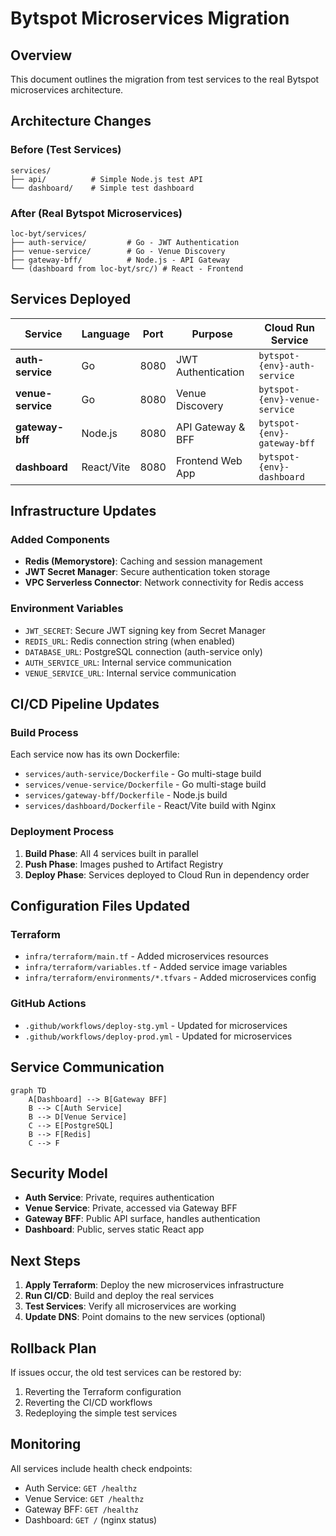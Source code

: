 # Bytspot Microservices Migration

## Overview

This document outlines the migration from test services to the real Bytspot microservices architecture.

## Architecture Changes

### Before (Test Services)
```
services/
├── api/          # Simple Node.js test API
└── dashboard/    # Simple test dashboard
```

### After (Real Bytspot Microservices)
```
loc-byt/services/
├── auth-service/         # Go - JWT Authentication
├── venue-service/        # Go - Venue Discovery  
├── gateway-bff/          # Node.js - API Gateway
└── (dashboard from loc-byt/src/) # React - Frontend
```

## Services Deployed

| Service | Language | Port | Purpose | Cloud Run Service |
|---------|----------|------|---------|-------------------|
| **auth-service** | Go | 8080 | JWT Authentication | `bytspot-{env}-auth-service` |
| **venue-service** | Go | 8080 | Venue Discovery | `bytspot-{env}-venue-service` |
| **gateway-bff** | Node.js | 8080 | API Gateway & BFF | `bytspot-{env}-gateway-bff` |
| **dashboard** | React/Vite | 8080 | Frontend Web App | `bytspot-{env}-dashboard` |

## Infrastructure Updates

### Added Components
- **Redis (Memorystore)**: Caching and session management
- **JWT Secret Manager**: Secure authentication token storage
- **VPC Serverless Connector**: Network connectivity for Redis access

### Environment Variables
- `JWT_SECRET`: Secure JWT signing key from Secret Manager
- `REDIS_URL`: Redis connection string (when enabled)
- `DATABASE_URL`: PostgreSQL connection (auth-service only)
- `AUTH_SERVICE_URL`: Internal service communication
- `VENUE_SERVICE_URL`: Internal service communication

## CI/CD Pipeline Updates

### Build Process
Each service now has its own Dockerfile:
- `services/auth-service/Dockerfile` - Go multi-stage build
- `services/venue-service/Dockerfile` - Go multi-stage build  
- `services/gateway-bff/Dockerfile` - Node.js build
- `services/dashboard/Dockerfile` - React/Vite build with Nginx

### Deployment Process
1. **Build Phase**: All 4 services built in parallel
2. **Push Phase**: Images pushed to Artifact Registry
3. **Deploy Phase**: Services deployed to Cloud Run in dependency order

## Configuration Files Updated

### Terraform
- `infra/terraform/main.tf` - Added microservices resources
- `infra/terraform/variables.tf` - Added service image variables
- `infra/terraform/environments/*.tfvars` - Added microservices config

### GitHub Actions
- `.github/workflows/deploy-stg.yml` - Updated for microservices
- `.github/workflows/deploy-prod.yml` - Updated for microservices

## Service Communication

```mermaid
graph TD
    A[Dashboard] --> B[Gateway BFF]
    B --> C[Auth Service]
    B --> D[Venue Service]
    C --> E[PostgreSQL]
    B --> F[Redis]
    C --> F
```

## Security Model

- **Auth Service**: Private, requires authentication
- **Venue Service**: Private, accessed via Gateway BFF
- **Gateway BFF**: Public API surface, handles authentication
- **Dashboard**: Public, serves static React app

## Next Steps

1. **Apply Terraform**: Deploy the new microservices infrastructure
2. **Run CI/CD**: Build and deploy the real services
3. **Test Services**: Verify all microservices are working
4. **Update DNS**: Point domains to the new services (optional)

## Rollback Plan

If issues occur, the old test services can be restored by:
1. Reverting the Terraform configuration
2. Reverting the CI/CD workflows
3. Redeploying the simple test services

## Monitoring

All services include health check endpoints:
- Auth Service: `GET /healthz`
- Venue Service: `GET /healthz`  
- Gateway BFF: `GET /healthz`
- Dashboard: `GET /` (nginx status)
